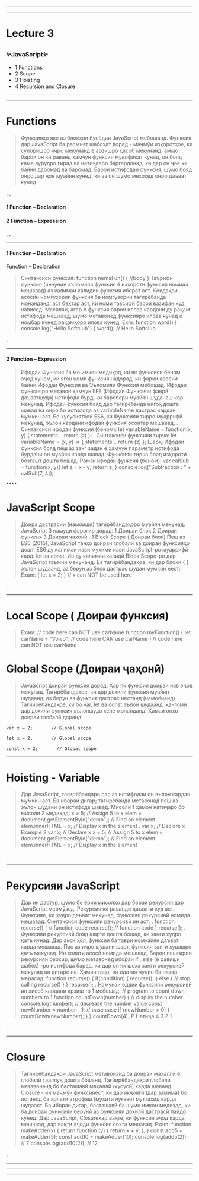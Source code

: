 ***
***

# Lecture 3
## 

 ### ✨JavaScript✨
- 1 Functions
- 2 Scope
- 3 Hoisting
- 4 Recursion and Closure

****
***

# Functions
> Функсияҳо яке аз блокҳои бунёдии JavaScript мебошанд. Функсия дар JavaScript ба расмият шабоҳат дорад - маҷмӯи изҳоротҳое, ки супоришро иҷро мекунанд ё арзишро ҳисоб мекунанд, аммо барои он ки раванд ҳамчун функсия мувофиқат кунад, он бояд каме вурудро гирад ва натиҷаеро баргардонад, ки дар он ҷое ки байни даромад ва баромад. Барои истифодаи функсия, шумо бояд онро дар ҷое муайян кунед, ки аз он шумо мехоҳед онро даъват кунед.

.
.
 #### 1 Function – Declaration 
 #### 2 Function – Expression 
 .
 .
 
 ***
#### 1 Function – Declaration 
 Function – Declaration 
 > Синтаксиси функсия:
 >function nemaFun() {
> //body
}
 Таърифи функсия (инчунин эъломияи функсия ё изҳороти функсия номида мешавад) аз калимаи калидии функсия иборат аст.
 Қоидаҳои асосии номгузории функсия ба номгузории тағирёбанда монанданд. аст
беҳтар аст, ки номи тавсифӣ барои вазифаи худ нависед. Масалан, агар А
функсия барои илова кардани ду рақам истифода мешавад, шумо метавонед функсияро илова кунед ё номбар кунед
рақамҳоро илова кунед.
Exm:
function word() {
  console.log("Hello Softclub")
}
word(); // Hello Softclub

.
 
***

#### 2 Function – Expression 

> Ифодаи Функсия ба мо имкон медиҳад, ки як функсияи беном эҷод кунем, ки ягон номи функсия надорад, ки фарқи асосии байни Ифодаи Функсия ва Эъломияи Функсия мебошад. Ифодаи функсияро метавон ҳамчун IIFE (Ифодаи Функсияи фаврӣ даъватшуда) истифода бурд, ки баробари муайян шуданаш кор мекунад. Ифодаи функсия бояд дар тағирёбанда нигоҳ дошта шавад ва онро бо истифода аз variableName дастрас кардан мумкин аст. Бо хусусиятҳои ES6, ки Функсияи тирро муаррифӣ мекунад, эълон кардани ифодаи функсия осонтар мешавад.
.
Синтаксиси ифодаи функсия (беном):
let variableName = function(x, y) { statements... return (z) };
.
Синтаксиси функсияи тирча:
let variableName = (x, y) => { statements... return (z) };
Шарҳ:
Ифодаи функсия бояд пеш аз занг задан ё ҳамчун параметр истифода бурдани он муайян карда шавад.
Функсияи тирча бояд изҳороти бозгашт дошта бошад.
Рамзи ифодаи функсия (беном):
 var calSub = function(x, y){
        let z = x - y;
       return z;
    }
    console.log("Subtraction : " + calSub(7, 4));
    
    ****
# JavaScript Scope

 > Доира дастрасии (намоиши) тағирёбандаҳоро муайян мекунад.
JavaScript 3 намуди фарогир дорад:
1 Доираи блок
2 Доираи функсия
3 Доираи ҷаҳонӣ
.
1 Block Scope ( Доираи блок)
Пеш аз ES6 (2015), JavaScript танҳо доираи глобалӣ ва доираи функсияҳо дошт.
ES6 ду калимаи нави муҳими нави JavaScript-ро муаррифӣ кард: let ва const.
Ин ду калимаи калидӣ Block Scope-ро дар JavaScript таъмин мекунанд.
Ба тағирёбандаҳое, ки дар блоки { } эълон шудаанд, аз берун аз блок дастрас шудан мумкин нест:
Exam:
{
  let x = 2;
}
// x can NOT be used here

.

***

# Local Scope ( Доираи функсия)
> Exam:
// code here can NOT use carName
function myFunction() {
  let carName = "Volvo";
  // code here CAN use carName
}
// code here can NOT use carName

# Global Scope (Доираи ҷаҳонӣ)

>  JavaScript доираи функсия дорад: Ҳар як функсия доираи нав эҷод мекунад.
Тағирёбандаҳое, ки дар дохили функсия муайян шудаанд, аз берун аз функсия дастрас нестанд (намоёнанд).
Тағйирёбандаҳое, ки бо var, let ва const эълон шудаанд, ҳангоми дар дохили функсия эълоншуда хеле монанданд.
Ҳамаи онҳо доираи глобалӣ доранд:

``` 
var x = 2;       // Global scope

let x = 2;       // Global scope

const x = 2;       // Global scope 
```

***
# Hoisting - Variable

>Дар JavaScript, тағирёбандаро пас аз истифодаи он эълон кардан мумкин аст.
Ба ибораи дигар; тағирёбанда метавонад пеш аз эълон шудани он истифода шавад.
Мисоли 1 ҳамон натиҷаро бо мисоли 2 медиҳад:
x = 5; // Assign 5 to x
elem = document.getElementById("demo"); // Find an element
elem.innerHTML = x;                     // Display x in the element
.
var x; // Declare x
Example 2
var x; // Declare x
x = 5; // Assign 5 to x
elem = document.getElementById("demo"); // Find an element
elem.innerHTML = x;                     // Display x in the element

.
***
# Рекурсияи JavaScript

> Дар ин дастур, шумо бо ёрии мисолҳо дар бораи рекурсия дар JavaScript меомӯзед.
Рекурсия як раванди даъвати худ аст. Функсияе, ки худро даъват мекунад, функсияи рекурсивӣ номида мешавад.
Синтаксиси функсияи рекурсивӣ ин аст:
.
function recurse() {
    // function code
    recurse();
    // function code
}
recurse();
.
Функсияи рекурсивӣ бояд шарте дошта бошад, ки занги худро қатъ кунад. Дар акси ҳол, функсия ба таври номуайян даъват карда мешавад.
Пас аз иҷро шудани шарт, функсия занги худашро қатъ мекунад. Ин ҳолати асосӣ номида мешавад.
Барои пешгирии рекурсияи беохир, шумо метавонед ибораи if...else (ё равиши шабеҳ) -ро истифода баред, ки дар он як шоха занги рекурсивӣ мекунад ва дигаре не.
Ҳамин тавр, он одатан чунин ба назар мерасад.
function recurse() {
    if(condition) {
        recurse();
    }
    else {
        // stop calling recurse()
    }
}
recurse();
.
Намунаи оддии функсияи рекурсивӣ ин ҳисоб кардани арзиш то 1 мебошад.
// program to count down numbers to 1
function countDown(number) {
    // display the number
    console.log(number);
    // decrease the number value
    const newNumber = number - 1;
    // base case
    if (newNumber > 0) {
        countDown(newNumber);
    }
}
countDown(4);
Р
Натиҷа
4
3
2
1

.

***


# Closure
> Тағйирёбандаҳои JavaScript метавонанд ба доираи маҳаллӣ ё глобалӣ тааллуқ дошта бошанд.
Тағйирёбандаҳои глобалӣ метавонанд бо басташавӣ маҳаллӣ (хусусӣ) карда шаванд.
.
Closure -  ин маҷмӯи функсияест, ки дар якҷоягӣ (дар замима) бо истинод ба ҳолати атрофаш (муҳити луғавӣ) муттаҳид карда шудааст. Ба ибораи дигар, басташавӣ ба шумо имкон медиҳад, ки ба доираи функсияи берунӣ аз функсияи дохилӣ дастрасӣ пайдо кунед. Дар JavaScript, Closureҳар вақте, ки функсия эҷод карда мешавад, дар вақти эҷоди функсия сохта мешавад.
Exam:
function makeAdder(x) {
  return function (y) {
    return x + y;
  };
}
const add5 = makeAdder(5);
const add10 = makeAdder(10);
console.log(add5(2)); // 7
console.log(add10(2)); // 12

.
***
***
***
